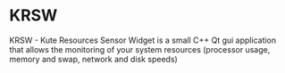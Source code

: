 # KRSW
 KRSW - Kute Resources Sensor Widget is a small C++ Qt gui application that allows the monitoring of your system resources  (processor usage, memory and swap, network and disk speeds)